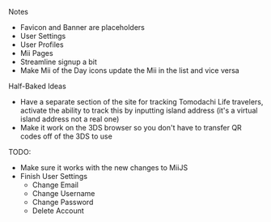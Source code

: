 Notes
 - Favicon and Banner are placeholders
 - User Settings
 - User Profiles
 - Mii Pages
 - Streamline signup a bit
 - Make Mii of the Day icons update the Mii in the list and vice versa

Half-Baked Ideas
 - Have a separate section of the site for tracking Tomodachi Life travelers, activate the ability to track this by inputting island address (it's a virtual island address not a real one)
 - Make it work on the 3DS browser so you don't have to transfer QR codes off of the 3DS to use


 TODO:
 - Make sure it works with the new changes to MiiJS
 - Finish User Settings
    - Change Email
    - Change Username
    - Change Password
    - Delete Account